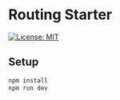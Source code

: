 # Routing Starter

[![License: MIT](https://img.shields.io/badge/License-MIT-yellow.svg)](https://opensource.org/licenses/MIT)

## Setup

```bash
npm install
npm run dev
```
